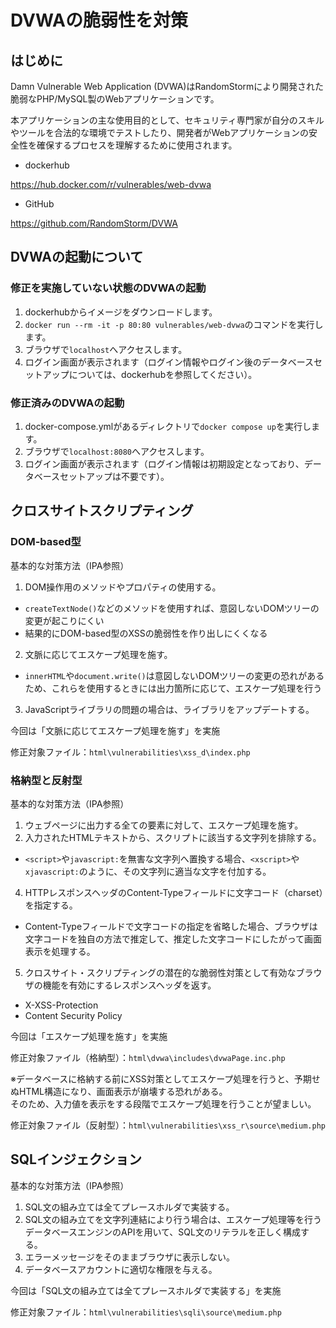 # DVWAの脆弱性を対策
## はじめに
Damn Vulnerable Web Application (DVWA)はRandomStormにより開発された脆弱なPHP/MySQL製のWebアプリケーションです。

本アプリケーションの主な使用目的として、セキュリティ専門家が自分のスキルやツールを合法的な環境でテストしたり、開発者がWebアプリケーションの安全性を確保するプロセスを理解するために使用されます。

- dockerhub

https://hub.docker.com/r/vulnerables/web-dvwa

- GitHub

https://github.com/RandomStorm/DVWA

## DVWAの起動について
### 修正を実施していない状態のDVWAの起動
1. dockerhubからイメージをダウンロードします。
2. `docker run --rm -it -p 80:80 vulnerables/web-dvwa`のコマンドを実行します。
3. ブラウザで`localhost`へアクセスします。
4. ログイン画面が表示されます（ログイン情報やログイン後のデータベースセットアップについては、dockerhubを参照してください）。

### 修正済みのDVWAの起動
1. docker-compose.ymlがあるディレクトリで`docker compose up`を実行します。
2. ブラウザで`localhost:8080`へアクセスします。
3. ログイン画面が表示されます（ログイン情報は初期設定となっており、データベースセットアップは不要です）。

## クロスサイトスクリプティング
### DOM-based型
基本的な対策方法（IPA参照）
1. DOM操作用のメソッドやプロパティの使用する。
  - `createTextNode()`などのメソッドを使用すれば、意図しないDOMツリーの変更が起こりにくい
  - 結果的にDOM-based型のXSSの脆弱性を作り出しにくくなる
2. 文脈に応じてエスケープ処理を施す。
  - `innerHTML`や`document.write()`は意図しないDOMツリーの変更の恐れがあるため、これらを使用するときには出力箇所に応じて、エスケープ処理を行う
3. JavaScriptライブラリの問題の場合は、ライブラリをアップデートする。

今回は「文脈に応じてエスケープ処理を施す」を実施

修正対象ファイル：`html\vulnerabilities\xss_d\index.php`

### 格納型と反射型
基本的な対策方法（IPA参照）
1. ウェブページに出力する全ての要素に対して、エスケープ処理を施す。
2. 入力されたHTMLテキストから、スクリプトに該当する文字列を排除する。
  - `<script>`や`javascript:`を無害な文字列へ置換する場合、`<xscript>`や`xjavascript:`のように、その文字列に適当な文字を付加する。
4. HTTPレスポンスヘッダのContent-Typeフィールドに文字コード（charset）を指定する。
  - Content-Typeフィールドで文字コードの指定を省略した場合、ブラウザは文字コードを独自の方法で推定して、推定した文字コードにしたがって画面表示を処理する。
5. クロスサイト・スクリプティングの潜在的な脆弱性対策として有効なブラウザの機能を有効にするレスポンスヘッダを返す。
  - X-XSS-Protection
  - Content Security Policy

今回は「エスケープ処理を施す」を実施

修正対象ファイル（格納型）：`html\dvwa\includes\dvwaPage.inc.php`

※データベースに格納する前にXSS対策としてエスケープ処理を行うと、予期せぬHTML構造になり、画面表示が崩壊する恐れがある。<br>
そのため、入力値を表示をする段階でエスケープ処理を行うことが望ましい。

修正対象ファイル（反射型）：`html\vulnerabilities\xss_r\source\medium.php`

## SQLインジェクション
基本的な対策方法（IPA参照）
1. SQL文の組み立ては全てプレースホルダで実装する。
2. SQL文の組み立てを文字列連結により行う場合は、エスケープ処理等を行うデータベースエンジンのAPIを用いて、SQL文のリテラルを正しく構成する。
3. エラーメッセージをそのままブラウザに表示しない。
4. データベースアカウントに適切な権限を与える。

今回は「SQL文の組み立ては全てプレースホルダで実装する」を実施

修正対象ファイル：`html\vulnerabilities\sqli\source\medium.php`
